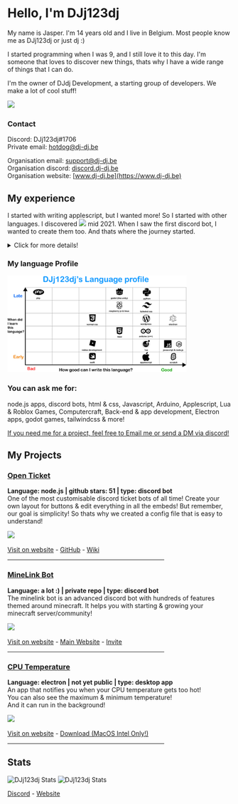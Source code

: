 # Hello, I'm DJj123dj
My name is Jasper. I'm 14 years old and I live in Belgium.
Most people know me as DJj123dj or just dj :)

I started programming when I was 9, and I still love it to this day.
I'm someone that loves to discover new things, thats why I have a wide range of things that I can do.

I'm the owner of DJdj Development, a starting group of developers. We make a lot of cool stuff!

<img src="https://www.dj-dj.be/wp-content/uploads/2021/07/logo-programmeren.png" width="200px">

### Contact
Discord: DJj123dj#1706</br>
Private email: hotdog@dj-dj.be

Organisation email: support@dj-dj.be</br>
Organisation discord: [discord.dj-dj.be](https://discord.dj-dj.be)</br>
Organisation website: [www.dj-dj.be](https://www.dj-dj.be)

## My experience
I started with writing applescript, but I wanted more! So I started with other languages.
I discovered <img src="https://www.dj-dj.be/wp-content/uploads/2022/11/clyde.png" width="20px"> mid 2021. When I saw the first discord bot, I wanted to create them too. And thats where the journey started.
<details>
  <summary>Click for more details!</summary>
  
  ### My Story (detailed)
  
  I started writing simple scripts in the language "applescript" when I was 9 years old (2017). I was getting addicted to programming so much that I wanted to program 24/7. It was just the feeling of "I can create anything I want!" My second language I started with was Swift from Apple. I can write the basics now, but i'm not finished yet.

  In early 2021, I started with node.js when I discovered Discord. By creating discord bots & experimenting with the language. I slowly got to know Javascript, HTML & CSS. I'm still working with node.js today! It's my favourite language!

  In the summer of 2022 did I notice a problem... I could only do backend! So I started discovering a lot of graphical languages. I started with Tailwind CSS & HTML websites, I also made a roblox app once.
  
  In late 2022, app development was on the planning. I started with creating apps & games, In Electron, Godot & Unity. I also learned Python & PHP :)
</details>

### My language Profile
<img src="https://raw.githubusercontent.com/DJj123dj/DJj123dj/main/images/idk.png" width="80%">

### You can ask me for:
node.js apps, discord bots, html & css, Javascript, Arduino, Applescript, Lua & Roblox Games, Computercraft, Back-end & app development, Electron apps, godot games, tailwindcss & more!

<ins>If you need me for a project, feel free to Email me or send a DM via discord!</ins>

## My Projects

### [Open Ticket](https://www.github.com/DJj123dj/open-ticket)
**Language: node.js | github stars: 51 | type: discord bot**</br>
One of the most customisable discord ticket bots of all time!
Create your own layout for buttons & edit everything in all the embeds!
But remember, our goal is simplicity! So thats why we created a config file that is easy to understand!

<img src="https://www.dj-dj.be/wp-content/uploads/2022/04/openticket-logo-2.png" width="100px">

[Visit on website](https://www.dj-dj.be/projects/open-ticket) - [GitHub](https://openticket.dj-dj.be) - [Wiki](https://docs.openticket.dj-dj.be)
<hr width="70%">

### [MineLink Bot](https://minelink.dj-dj.be)
**Language: a lot :) | private repo | type: discord bot**</br>
The minelink bot is an advanced discord bot with hundreds of features </br>themed around minecraft. It helps you with starting & growing your </br>minecraft server/community!

<img src="https://www.dj-dj.be/wp-content/uploads/2022/10/minelink-logo-512.png" width="100px">

[Visit on website](https://www.dj-dj.be/projects/minelink) - [Main Website](https://minelink.dj-dj.be) - [Invite](https://invite.minelink.dj-dj.be)
<hr width="70%">




### [CPU Temperature](https://www.dj-dj.be/projects/cpu-temp)
**Language: electron | not yet public | type: desktop app**</br>
An app that notifies you when your CPU temperature gets too hot!</br>You can also see the maximum & minimum temperature! </br>And it can run in the background!

<img src="https://www.dj-dj.be/wp-content/uploads/2022/06/appstore1024.png" width="100px">

[Visit on website](https://www.dj-dj.be/projects/cpu-temp) - [Download (MacOS Intel Only!)](https://www.dj-dj.be/wp-content/uploads/2022/09/cpu-temperature-public.zip)
<hr width="70%">

## Stats
<img alt="DJj123dj Stats" src="https://github-readme-stats.vercel.app/api?username=DJj123dj&count_private=true&show_icons=true&theme=nord&hide_border=true"> </img>
<img alt="DJj123dj Stats" src="https://github-readme-stats.vercel.app/api/top-langs/?username=DJj123dj&theme=nord&layout=compact&langs_count=20&hide_border=true"> </img>

[Discord](https://discord.dj-dj.be) - [Website](https://www.dj-dj.be)
